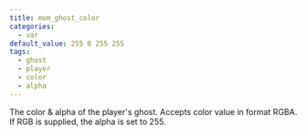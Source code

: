```yaml
---
title: mom_ghost_color
categories:
  - var
default_value: 255 0 255 255
tags:
  - ghost
  - player
  - color
  - alpha
---
```


The color & alpha of the player's ghost. Accepts color value in format RGBA. If RGB is supplied, the alpha is set to 255.
